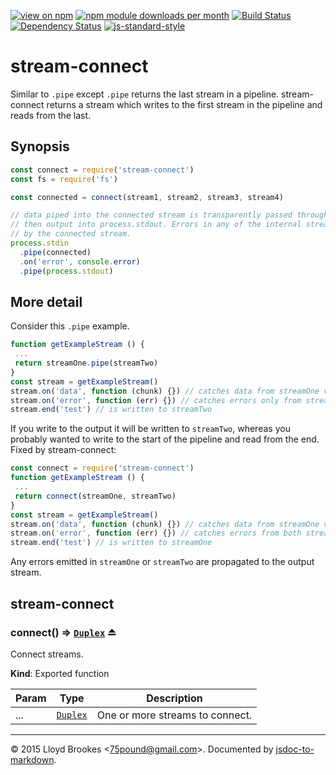 [![view on npm](http://img.shields.io/npm/v/stream-connect.svg)](https://www.npmjs.org/package/stream-connect)
[![npm module downloads per month](http://img.shields.io/npm/dm/stream-connect.svg)](https://www.npmjs.org/package/stream-connect)
[![Build Status](https://travis-ci.org/75lb/stream-connect.svg?branch=master)](https://travis-ci.org/75lb/stream-connect)
[![Dependency Status](https://david-dm.org/75lb/stream-connect.svg)](https://david-dm.org/75lb/stream-connect)
[![js-standard-style](https://img.shields.io/badge/code%20style-standard-brightgreen.svg)](https://github.com/feross/standard)

# stream-connect

Similar to `.pipe` except `.pipe` returns the last stream in a pipeline. stream-connect returns a stream which writes to the first stream in the pipeline and reads from the last.

## Synopsis

```js
const connect = require('stream-connect')
const fs = require('fs')

const connected = connect(stream1, stream2, stream3, stream4)

// data piped into the connected stream is transparently passed through all four internal streams
// then output into process.stdout. Errors in any of the internal streams are emitted
// by the connected stream.
process.stdin
  .pipe(connected)
  .on('error', console.error)
  .pipe(process.stdout)
```

## More detail

Consider this `.pipe` example.

```js
function getExampleStream () {
 ...
 return streamOne.pipe(streamTwo)
}
const stream = getExampleStream()
stream.on('data', function (chunk) {}) // catches data from streamOne via streamTwo
stream.on('error', function (err) {}) // catches errors only from streamTwo
stream.end('test') // is written to streamTwo
```

If you write to the output it will be written to `streamTwo`, whereas you probably wanted to write to the  start of the pipeline and read from the end. Fixed by stream-connect:

```js
const connect = require('stream-connect')
function getExampleStream () {
 ...
 return connect(streamOne, streamTwo)
}
const stream = getExampleStream()
stream.on('data', function (chunk) {}) // catches data from streamOne via streamTwo
stream.on('error', function (err) {}) // catches errors from both streamOne and streamTwo
stream.end('test') // is written to streamOne
```

Any errors emitted in `streamOne` or `streamTwo` are propagated to the output stream.

<a name="module_stream-connect"></a>
## stream-connect
<a name="exp_module_stream-connect--connect"></a>
### connect() ⇒ <code>[Duplex](https://nodejs.org/api/stream.html#stream_class_stream_duplex)</code> ⏏
Connect streams.

**Kind**: Exported function  

| Param | Type | Description |
| --- | --- | --- |
| ... | <code>[Duplex](https://nodejs.org/api/stream.html#stream_class_stream_duplex)</code> | One or more streams to connect. |


* * *

&copy; 2015 Lloyd Brookes \<75pound@gmail.com\>. Documented by [jsdoc-to-markdown](https://github.com/jsdoc2md/jsdoc-to-markdown).
